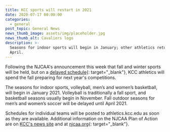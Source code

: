```yaml
---
title: KCC sports will restart in 2021
date: 2020-07-17 00:00:00
categories:
  - general
post_topic: General News
news_thumb_image: assets/img/placeholder.jpg
news_thumb_alt: Cavaliers logo
description: >-
  Seasons for indoor sports will begin in January; other athletics return in
  April.
---
```


Following the NJCAA's announcement this week that fall and winter sports will be held, but on a [delayed schedule](https://d2o2figo6ddd0g.cloudfront.net/h/u/dk9lnct08xxptv/NJCAA_Updated_Plan_of_Action.pdf){: target="_blank"}, KCC athletics will spend the fall preparing for next year's competitions.

The seasons for indoor sports, volleyball, men’s and women’s basketball, will begin in January 2021. Volleyball is traditionally a fall sport, and basketball seasons usually begin in November. Fall outdoor seasons for men’s and women’s soccer will be delayed until April 2021.

Schedules for individual teams will be posted to athletics.kcc.edu as soon as they are available. Additional information on the NJCAA Plan of Action are on [KCC's news site](https://news.kcc.edu/2020/07/14/kcc-sports-will-restart-in-2021.html) and at [njcaa.org](https://www.njcaa.org/general/2019-20/releases/20200713l9o7t8){: target="_blank"}.&nbsp;
